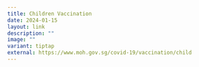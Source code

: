 ```yaml
---
title: Children Vaccination
date: 2024-01-15
layout: link
description: ""
image: ""
variant: tiptap
external: https://www.moh.gov.sg/covid-19/vaccination/child
---
```

